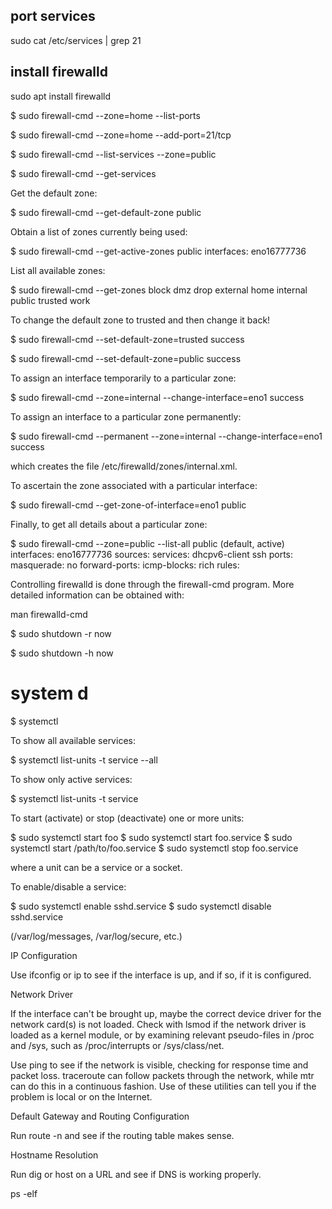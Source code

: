 
## port services 
sudo cat /etc/services | grep 21


## install firewalld

sudo apt install firewalld


$ sudo firewall-cmd --zone=home --list-ports


$ sudo firewall-cmd --zone=home --add-port=21/tcp


$ sudo firewall-cmd --list-services --zone=public

$ sudo firewall-cmd --get-services


Get the default zone:

$ sudo firewall-cmd --get-default-zone
public

Obtain a list of zones currently being used:

$ sudo firewall-cmd --get-active-zones
public
interfaces: eno16777736

List all available zones:

$ sudo firewall-cmd --get-zones
block dmz drop external home internal public trusted work

To change the default zone to trusted and then change it back!

$ sudo firewall-cmd --set-default-zone=trusted
success

$ sudo firewall-cmd --set-default-zone=public
success

To assign an interface temporarily to a particular zone:

$ sudo firewall-cmd --zone=internal --change-interface=eno1
success

To assign an interface to a particular zone permanently:

$ sudo firewall-cmd --permanent --zone=internal --change-interface=eno1
success

which creates the file /etc/firewalld/zones/internal.xml.

To ascertain the zone associated with a particular interface:

$ sudo firewall-cmd --get-zone-of-interface=eno1
public

Finally, to get all details about a particular zone:

$ sudo firewall-cmd --zone=public --list-all
public (default, active)
interfaces: eno16777736
sources:
services: dhcpv6-client ssh
ports:
masquerade: no
forward-ports:
icmp-blocks:
rich rules:

Controlling firewalld is done through the firewall-cmd program. More detailed information can be obtained with:

man firewalld-cmd



$ sudo shutdown -r now

$ sudo shutdown -h now


# system d

$ systemctl

To show all available services:

$ systemctl list-units -t service --all

To show only active services:

$ systemctl list-units -t service

To start (activate) or stop (deactivate) one or more units:

$ sudo systemctl start foo
$ sudo systemctl start foo.service
$ sudo systemctl start /path/to/foo.service
$ sudo systemctl stop foo.service

where a unit can be a service or a socket.

To enable/disable a service:

$ sudo systemctl enable sshd.service
$ sudo systemctl disable sshd.service



(/var/log/messages, /var/log/secure, etc.)

IP Configuration

Use ifconfig or ip to see if the interface is up, and if so, if it is configured.

Network Driver

If the interface can't be brought up, maybe the correct device driver for the network card(s) is not loaded. Check with lsmod if the network driver is loaded as a kernel module, or by examining relevant pseudo-files in 
/proc and /sys, such as /proc/interrupts or /sys/class/net.


Use ping to see if the network is visible, checking for response time and packet loss. 
traceroute can follow packets through the network, 
while mtr can do this in a continuous fashion.
Use of these utilities can tell you if the problem is local or on the Internet.

Default Gateway and Routing Configuration

Run route -n and see if the routing table makes sense.

Hostname Resolution

Run dig or host on a URL and see if DNS is working properly.


 ps -elf

 